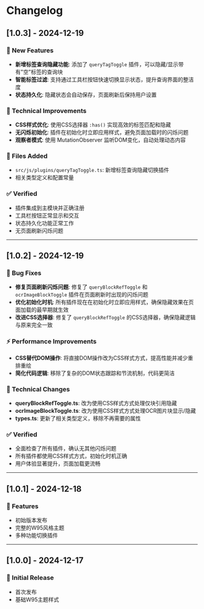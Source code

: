# Changelog

## [1.0.3] - 2024-12-19

### 🎨 New Features
- **新增标签查询隐藏功能**: 添加了 `queryTagToggle` 插件，可以隐藏/显示带有"空"标签的查询块
- **智能标签过滤**: 支持通过工具栏按钮快速切换显示状态，提升查询界面的整洁度
- **状态持久化**: 隐藏状态会自动保存，页面刷新后保持用户设置

### 🔧 Technical Improvements
- **CSS样式优化**: 使用CSS选择器 `:has()` 实现高效的标签匹配和隐藏
- **无闪烁初始化**: 插件在初始化时立即应用样式，避免页面加载时的闪烁问题
- **观察者模式**: 使用 MutationObserver 监听DOM变化，自动处理动态内容

### 📁 Files Added
- `src/js/plugins/queryTagToggle.ts`: 新增标签查询隐藏切换插件
- 相关类型定义和配置常量

### ✅ Verified
- 插件集成到主模块并正确注册
- 工具栏按钮正常显示和交互
- 状态持久化功能正常工作
- 无页面刷新闪烁问题

---

## [1.0.2] - 2024-12-19

### 🐛 Bug Fixes
- **修复页面刷新闪烁问题**: 修复了 `queryBlockRefToggle` 和 `ocrImageBlockToggle` 插件在页面刷新时出现的闪烁问题
- **优化初始化时机**: 所有插件现在在初始化时立即应用样式，确保隐藏效果在页面加载的最早期就生效
- **改进CSS选择器**: 修复了 `queryBlockRefToggle` 的CSS选择器，确保隐藏逻辑与原来完全一致

### ⚡ Performance Improvements
- **CSS替代DOM操作**: 将直接DOM操作改为CSS样式方式，提高性能并减少重排重绘
- **简化代码逻辑**: 移除了复杂的DOM状态跟踪和节流机制，代码更简洁

### 🔧 Technical Changes
- **queryBlockRefToggle.ts**: 改为使用CSS样式方式处理仅块引用隐藏
- **ocrImageBlockToggle.ts**: 改为使用CSS样式方式处理OCR图片块显示/隐藏
- **types.ts**: 更新了相关类型定义，移除不再需要的属性

### ✅ Verified
- 全面检查了所有插件，确认无其他闪烁问题
- 所有插件都使用CSS样式方式，初始化时机正确
- 用户体验显著提升，页面加载更流畅

---

## [1.0.1] - 2024-12-18

### 🎨 Features
- 初始版本发布
- 完整的W95风格主题
- 多种功能切换插件

---

## [1.0.0] - 2024-12-17

### 🎉 Initial Release
- 首次发布
- 基础W95主题样式
